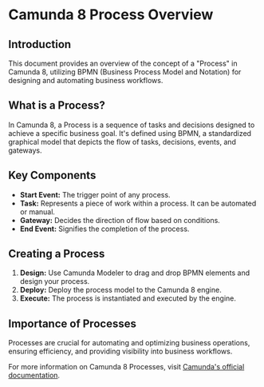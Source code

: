 # Camunda 8 Process Overview

## Introduction
This document provides an overview of the concept of a "Process" in Camunda 8, utilizing BPMN (Business Process Model and Notation) for designing and automating business workflows.

## What is a Process?
In Camunda 8, a Process is a sequence of tasks and decisions designed to achieve a specific business goal. It's defined using BPMN, a standardized graphical model that depicts the flow of tasks, decisions, events, and gateways.

## Key Components
- **Start Event:** The trigger point of any process.
- **Task:** Represents a piece of work within a process. It can be automated or manual.
- **Gateway:** Decides the direction of flow based on conditions.
- **End Event:** Signifies the completion of the process.

## Creating a Process
1. **Design:** Use Camunda Modeler to drag and drop BPMN elements and design your process.
2. **Deploy:** Deploy the process model to the Camunda 8 engine.
3. **Execute:** The process is instantiated and executed by the engine.

## Importance of Processes
Processes are crucial for automating and optimizing business operations, ensuring efficiency, and providing visibility into business workflows.

For more information on Camunda 8 Processes, visit [Camunda's official documentation](https://docs.camunda.io).


